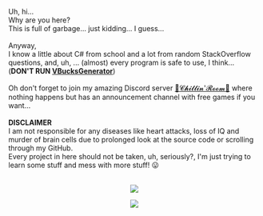Uh, hi...<br/>
Why are you here?<br/>
This is full of garbage... just kidding... I guess...<br/>
<br/>
Anyway,<br/>
I know a little about C# from school and a lot from random StackOverflow questions, and, uh, ... (almost) every program is safe to use, I think... (**DON'T RUN [VBucksGenerator](https://github.com/Milkenm/VBucksGenerator)**)<br/>
<br/>
Oh don't forget to join my amazing Discord server [🎀𝓒𝓱𝓲𝓵𝓵𝓲𝓷'𝓡𝓸𝓸𝓶🎀](https://discord.gg/xRyvAps) where nothing happens but has an announcement channel with free games if you want...<br/>
<br/>
**DISCLAIMER**<br/>
I am not responsible for any diseases like heart attacks, loss of IQ and murder of brain cells due to prolonged look at the source code or scrolling through my GitHub.<br/>
Every project in here should not be taken, uh, seriously?, I'm just trying to learn some stuff and mess with more stuff! 😛<br/>
<br/>
<div align="center">
  <p>
    <img src="https://github-readme-stats.vercel.app/api?username=Milkenm&bg_color=55,c24848,904e95&title_color=fff&text_color=fff&show_icons=true&count_private=true&icon_color=bbb"/>
  </p>
  <p>
    <img src="https://lanyard-profile-readme.vercel.app/api/222114807887691777?&bg=984D88"/>
  </p>
</div>
